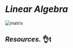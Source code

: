 # *_Linear Algebra_*

![matrix](https://user-images.githubusercontent.com/85587286/183429785-3c93d39c-9f34-4f0b-aca8-b030d28adf0e.jpg)
 
## **_Resources._** 👌t

